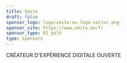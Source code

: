 ```yaml
---
title: Smile
draft: false
sponsor_logo: logo/smile-eu-logo-vector.png
sponsor_site: https://www.smile.eu/fr
sponsor_type: 01_gold
type: sponsors
---
```

CRÉATEUR D'EXPÉRIENCE DIGITALE OUVERTE